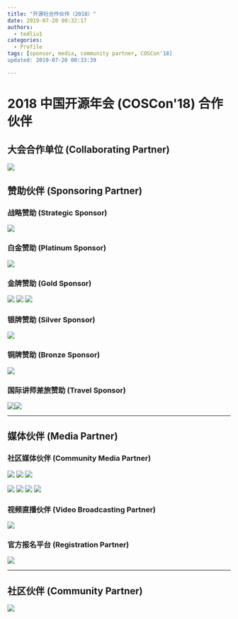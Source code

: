 ```yaml
---
title: "开源社合作伙伴（2018）"
date: 2019-07-20 00:32:17
authors:
  - tedliu1
categories:
  - Profile
tags: [sponsor, media, community partner, COSCon'18]
updated: 2019-07-20 00:33:39

---
```




# 2018 中国开源年会 (COSCon'18) 合作伙伴



## 大会合作单位 (Collaborating Partner)


![](https://uploader.shimo.im/f/JUbEplr5LjU6l8oe.jpg!thumbnail)



## 赞助伙伴 (Sponsoring Partner)



### 战略赞助 (Strategic Sponsor)


![](https://uploader.shimo.im/f/IePopa3jepIwh4w7.png!thumbnail)



### 白金赞助 (Platinum Sponsor)


 ![](https://uploader.shimo.im/f/bhBEFUEsunY7gga2.png)



### 金牌赞助 (Gold Sponsor)


 ![](https://uploader.shimo.im/f/N8ipD2wrCyERx6bQ.jpg!thumbnail) ![](https://uploader.shimo.im/f/ZVFQgswjRjI3yyEZ.png!thumbnail) ![](https://uploader.shimo.im/f/F2F3B6joBEEG6kXq.png!thumbnail) 



### 银牌赞助 (Silver Sponsor)


![](https://uploader.shimo.im/f/jaQBrvN9FH4xo5P1.jpg!thumbnail)



### 铜牌赞助 (Bronze Sponsor)


![](https://uploader.shimo.im/f/v80Hp9MCneAK675X.png!thumbnail)



### 国际讲师差旅赞助 (Travel Sponsor)


 ![](https://uploader.shimo.im/f/9G5J3tWwqBgu50fu.jpg!thumbnail)![](https://uploader.shimo.im/f/N3aseAVSyn4PukXT.jpg!thumbnail) 


---



## 媒体伙伴 (Media Partner)



### 社区媒体伙伴 (Community Media Partner)


 ![](https://uploader.shimo.im/f/HoZeGIkYdikzpWn4.png!thumbnail) ![](https://uploader.shimo.im/f/yEP4lqS4zIgz0yty.png!thumbnail) ![](https://uploader.shimo.im/f/oZqQ7yIeaaI4h4ON.png!thumbnail) 

 ![](https://uploader.shimo.im/f/dP0XhllVHkASK1uj.jpg!thumbnail) ![](https://uploader.shimo.im/f/dgWBE8W5nzs8HCb6.png!thumbnail)  ![](https://uploader.shimo.im/f/R2xo4MTtGtszdNpJ.png!thumbnail) ![](https://uploader.shimo.im/f/hc2IgQ62Vaclz1jM.png!thumbnail) 



### 视频直播伙伴 (Video Broadcasting Partner)


![](https://uploader.shimo.im/f/BlTcjkxKs80M5pob.png!thumbnail)



### 官方报名平台 (Registration Partner)


![](https://uploader.shimo.im/f/MMzZ3rs73VkLZl4F.jpg!thumbnail)



---



## 社区伙伴 (Community Partner)


![](https://uploader.shimo.im/f/jLj3UbPpVkEJCjsa.png!thumbnail)
